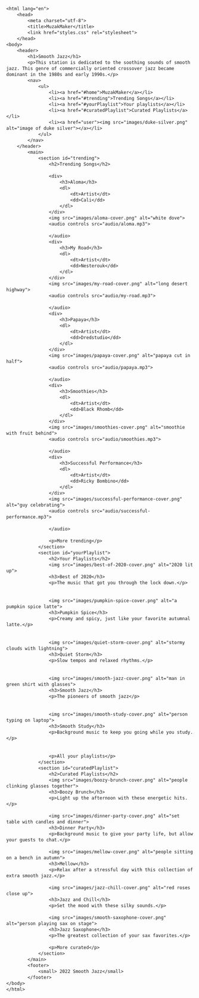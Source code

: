 <!DOCTYPE html>
    <html lang="en">
        <head>
            <meta charset="utf-8">
            <title>MuzakMaker</title>
            <link href="styles.css" rel="stylesheet">
        </head>
    <body>
        <header>
            <h1>Smooth Jazz</h1>
            <p>This station is dedicated to the soothing sounds of smooth jazz. This genre of commercially oriented crossover jazz became dominant in the 1980s and early 1990s.</p>
            <nav>
                <ul>
                    <li><a href="#home">MuzakMaker</a></li>
                    <li><a href="#trending">Trending Songs</a></li>
                    <li><a href="#yourPlaylist">Your playlists</a></li>
                    <li><a href="#curatedPlaylist">Curated Playlists</a></li>
                    <li><a href="user"><img src="images/duke-silver.png" alt="image of duke silver"></a></li>
                </ul>
            </nav>
        </header>
            <main>
                <section id="trending">
                    <h2>Trending Songs</h2>
                
                    <div>
                        <h3>Aloma</h3>
                        <dl>
                            <dt>Artist</dt>
                            <dd>Cali</dd>
                        </dl>   
                    </div>
                    <img src="images/aloma-cover.png" alt="white dove">
                    <audio controls src="audio/aloma.mp3">

                    </audio>
                    <div>
                        <h3>My Road</h3>
                        <dl> 
                            <dt>Artist</dt>
                            <dd>Nesterouk</dd>
                        </dl>
                    </div>
                    <img src="images/my-road-cover.png" alt="long desert highway">
                    <audio controls src="audio/my-road.mp3">
                    
                    </audio>
                    <div>
                        <h3>Papaya</h3>
                        <dl>
                            <dt>Artist</dt>
                            <dd>Dredstudio</dd>
                        </dl>
                    </div>
                    <img src="images/papaya-cover.png" alt="papaya cut in half">
                    <audio controls src="audio/papaya.mp3">

                    </audio>
                    <div>
                        <h3>Smoothies</h3>
                        <dl>
                            <dt>Artist</dt>
                            <dd>Black Rhomb</dd>
                        </dl>
                    </div>
                    <img src="images/smoothies-cover.png" alt="smoothie with fruit behind">
                    <audio controls src="audio/smoothies.mp3">

                    </audio>
                    <div>
                        <h3>Successful Performance</h3>
                        <dl>
                            <dt>Artist</dt> 
                            <dd>Ricky Bombino</dd>
                        </dl>
                    </div>
                    <img src="images/successful-performance-cover.png" alt="guy celebrating">
                    <audio controls src="audio/successful-performance.mp3">

                    </audio>
                    
                    <p>More trending</p>
                </section>
                <section id="yourPlaylist">
                    <h2>Your Playlists</h2>
                    <img src="images/best-of-2020-cover.png" alt="2020 lit up">
                    <h3>Best of 2020</h3>
                    <p>The music that got you through the lock down.</p>


                    <img src="images/pumpkin-spice-cover.png" alt="a pumpkin spice latte">
                    <h3>Pumpkin Spice</h3>
                    <p>Creamy and spicy, just like your favorite autumnal latte.</p>


                    <img src="images/quiet-storm-cover.png" alt="stormy clouds with lightning">
                    <h3>Quiet Storm</h3>
                    <p>Slow tempos and relaxed rhythms.</p> 


                    <img src="images/smooth-jazz-cover.png" alt="man in green shirt with glasses">
                    <h3>Smooth Jazz</h3>
                    <p>The pioneers of smooth jazz</p>


                    <img src="images/smooth-study-cover.png" alt="person typing on laptop">
                    <h3>Smooth Study</h3>
                    <p>Background music to keep you going while you study.</p> 


                    <p>All your playlists</p>
                </section>
                <section id="curatedPlaylist">
                    <h2>Curated Playlists</h2>
                    <img src="images/boozy-brunch-cover.png" alt="people clinking glasses together">
                    <h3>Boozy Brunch</h3>
                    <p>Light up the afternoon with these energetic hits.</p>

                    <img src="images/dinner-party-cover.png" alt="set table with candles and dinner">
                    <h3>Dinner Party</h3>
                    <p>Background music to give your party life, but allow your guests to chat.</p>

                    <img src="images/mellow-cover.png" alt="people sitting on a bench in autumn">
                    <h3>Mellow</h3>
                    <p>Relax after a stressful day with this collection of extra smooth jazz.</p>

                    <img src="images/jazz-chill-cover.png" alt="red roses close up">
                    <h3>Jazz and Chill</h3>
                    <p>Set the mood with these silky sounds.</p>

                    <img src="images/smooth-saxophone-cover.png" alt="person playing sax on stage">
                    <h3>Jazz Saxophone</h3>
                    <p>The greatest collection of your sax favorites.</p>

                    <p>More curated</p>
                </section>
            </main>
            <footer>
                <small> 2022 Smooth Jazz</small>
            </footer>
    </body>
    </html>

